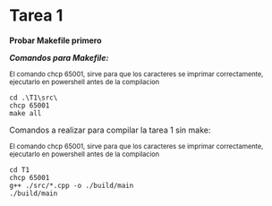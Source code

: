 # Tarea 1

**Probar Makefile primero**

***Comandos para Makefile:***

<sub>El comando chcp 65001, sirve para que los caracteres se imprimar correctamente, ejecutarlo en powershell antes de la compilacion </sub>
```
cd .\T1\src\
chcp 65001
make all
```



Comandos a realizar para compilar la tarea 1 sin make:

<sub>El comando chcp 65001, sirve para que los caracteres se imprimar correctamente, ejecutarlo en powershell antes de la compilacion </sub>
```
cd T1
chcp 65001
g++ ./src/*.cpp -o ./build/main
./build/main
```


